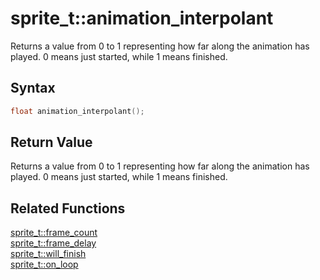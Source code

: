 # sprite_t::animation_interpolant

Returns a value from 0 to 1 representing how far along the animation has played. 0 means just started, while 1 means finished.

## Syntax

```cpp
float animation_interpolant();
```

## Return Value

Returns a value from 0 to 1 representing how far along the animation has played. 0 means just started, while 1 means finished.

## Related Functions

[sprite_t::frame_count](https://github.com/RandyGaul/cute_framework/blob/master/docs/graphics/sprite/frame_count.md)  
[sprite_t::frame_delay](https://github.com/RandyGaul/cute_framework/blob/master/docs/graphics/sprite/frame_delay.md)  
[sprite_t::will_finish](https://github.com/RandyGaul/cute_framework/blob/master/docs/graphics/sprite/will_finish.md)  
[sprite_t::on_loop](https://github.com/RandyGaul/cute_framework/blob/master/docs/graphics/sprite/on_loop.md)  

